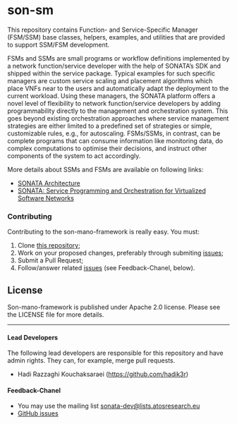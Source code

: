 # son-sm

This repository contains Function- and Service-Specific Manager (FSM/SSM) base classes, helpers, examples, and utilities that are provided to support SSM/FSM development.

FSMs and SSMs are small programs or workflow definitions implemented by a network function/service developer with the help of SONATA’s SDK and shipped within the service package. Typical examples for such specific managers are custom service scaling and placement algorithms which place VNFs near to the users and automatically adapt the deployment to the current workload. Using these managers, the SONATA platform offers a novel level of flexibility to network function/service developers by adding programmability directly to the management and orchestration system. This goes beyond existing orchestration approaches where service management strategies are either limited to a predefined set of strategies or simple, customizable rules, e.g., for autoscaling. FSMs/SSMs, in contrast, can be complete programs that can consume information like monitoring data, do complex computations to optimise their decisions, and instruct other components of the system to act accordingly.

More details about SSMs and FSMs are available on following links:

* [SONATA Architecture](http://sonata-nfv.eu/content/architecture)
* [SONATA: Service Programming and Orchestration for Virtualized Software Networks](http://arxiv.org/abs/1605.05850)

### Contributing
Contributing to the son-mano-framework is really easy. You must:

1. Clone [this repository](http://github.com/sonata-nfv/son-mano-framework);
2. Work on your proposed changes, preferably through submiting [issues](https://github.com/sonata-nfv/son-mano-framework/issues);
3. Submit a Pull Request;
4. Follow/answer related [issues](https://github.com/sonata-nfv/son-mano-framework/issues) (see Feedback-Chanel, below).

## License

Son-mano-framework is published under Apache 2.0 license. Please see the LICENSE file for more details.


---
#### Lead Developers

The following lead developers are responsible for this repository and have admin rights. They can, for example, merge pull requests.

* Hadi Razzaghi Kouchaksaraei (https://github.com/hadik3r)

#### Feedback-Chanel

* You may use the mailing list [sonata-dev@lists.atosresearch.eu](mailto:sonata-dev@lists.atosresearch.eu)
* [GitHub issues](https://github.com/sonata-nfv/son-mano-framework/issues)